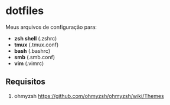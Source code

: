 # dotfiles

Meus arquivos de configuração para:
* **zsh shell** (.zshrc)
* **tmux** (.tmux.conf)
* **bash** (.bashrc)
* **smb** (.smb.conf)
* **vim** (.vimrc)

## Requisitos
1. ohmyzsh https://github.com/ohmyzsh/ohmyzsh/wiki/Themes